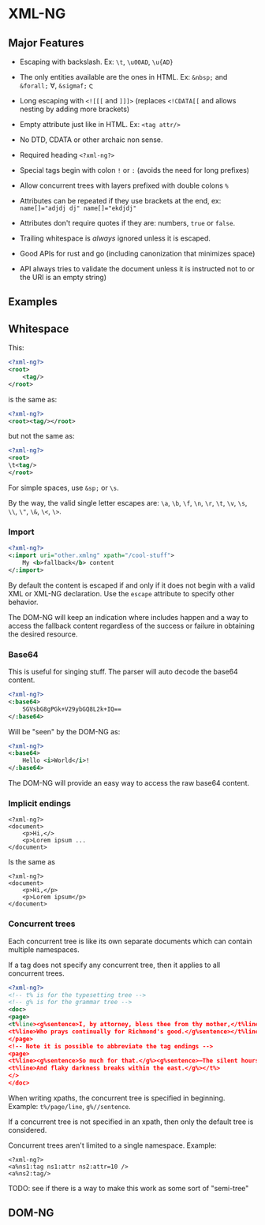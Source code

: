 # XML-NG

## Major Features

* Escaping with backslash. Ex: `\t`, `\u00AD`, `\u{AD}`
* The only entities available are the ones in HTML. Ex: `&nbsp;` and `&forall;` ∀, `&sigmaf;` ς
* Long escaping with `<![[[` and `]]]>` (replaces `<!CDATA[[` and allows nesting by adding more brackets)
* Empty attribute just like in HTML. Ex: `<tag attr/>`
* No DTD, CDATA or other archaic non sense.
* Required heading `<?xml-ng?>`
* Special tags begin with colon `!` or `:` (avoids the need for long prefixes)
* Allow concurrent trees with layers prefixed with double colons `%`
* Attributes can be repeated if they use brackets at the end, ex: `name[]="adjdj dj" name[]="ekdjdj"`
* Attributes don't require quotes if they are: numbers, `true` or `false`.
* Trailing whitespace is *always* ignored unless it is escaped.

* Good APIs for rust and go (including canonization that minimizes space)
* API always tries to validate the document unless it is instructed not to or the URI is an empty string)

## Examples

## Whitespace

This:

```xml
<?xml-ng?>
<root>
	<tag/>
</root>
```

is the same as:

```xml
<?xml-ng?>
<root><tag/></root>
```

but not the same as:

```xml
<?xml-ng?>
<root>
\t<tag/>
</root>
```

For simple spaces, use `&sp;` or `\s`.

By the way, the valid single letter escapes are: `\a`, `\b`, `\f`, `\n`, `\r`, `\t`, `\v`, `\s`, `\\`, `\"`, `\&`, `\<`, `\>`.

### Import

```xml
<?xml-ng?>
<:import uri="other.xmlng" xpath="/cool-stuff">
	My <b>fallback</b> content
</:import>
```


By default the content is escaped if and only if it does not begin with a valid XML or XML-NG declaration.
Use the `escape` attribute to specify other behavior.

The DOM-NG will keep an indication where includes happen and a way to access the fallback content regardless of the success or failure in obtaining the desired resource.

### Base64

This is useful for singing stuff. The parser will auto decode the base64 content.

```xml
<?xml-ng?>
<:base64>
	SGVsbG8gPGk+V29ybGQ8L2k+IQ==
</:base64>
```

Will be "seen" by the DOM-NG as:

```xml
<?xml-ng?>
<:base64>
	Hello <i>World</i>!
</:base64>
```

The DOM-NG will provide an easy way to access the raw base64 content.

### Implicit endings

```
<?xml-ng?>
<document>
	<p>Hi,</>
	<p>Lorem ipsum ...
</document>
```

Is the same as

```
<?xml-ng?>
<document>
	<p>Hi,</p>
	<p>Lorem ipsum</p>
</document>
```

### Concurrent trees

Each concurrent tree is like its own separate documents which can contain multiple namespaces.

If a tag does not specify any concurrent tree, then it applies to all concurrent trees.

```xml
<?xml-ng?>
<!-- t% is for the typesetting tree -->
<!-- g% is for the grammar tree -->
<doc>
<page>
<t%line><g%sentence>I, by attorney, bless thee from thy mother,</t%line>
<t%line>Who prays continually for Richmond's good.</g%sentence></t%line>
</page>
<!-- Note it is possible to abbreviate the tag endings -->
<page>
<t%line><g%sentence>So much for that.</g%><g%sentence>—The silent hours steal on,</t%>
<t%line>And flaky darkness breaks within the east.</g%></t%>
</>
</doc>
```


When writing xpaths, the concurrent tree is specified in beginning. Example: `t%/page/line`, `g%//sentence`.

If a concurrent tree is not specified in an xpath, then only the default tree is considered.

Concurrent trees aren't limited to a single namespace. Example:

```xml-ng
<?xml-ng?>
<a%ns1:tag ns1:attr ns2:attr=10 />
<a%ns2:tag/>
```


TODO: see if there is a way to make this work as some sort of "semi-tree"

## DOM-NG 


